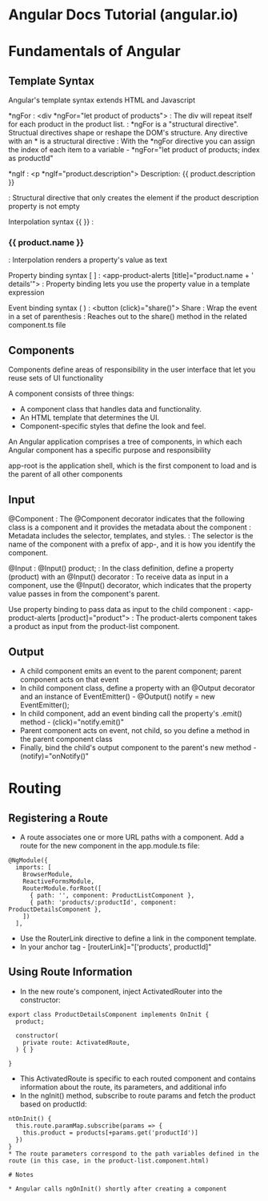 # Angular Docs Tutorial (angular.io)

# Fundamentals of Angular

## Template Syntax

Angular's template syntax extends HTML and Javascript

*ngFor 
: <div *ngFor="let product of products"></div>
: The div will repeat itself for each product in the product list.
: *ngFor is a "structural directive". Structual directives shape or reshape the DOM's structure. Any directive with an * is a structural directive
: With the *ngFor directive you can assign the index of each item to a variable - *ngFor="let product of products; index as productId"

*ngIf
: <p *ngIf="product.description"> Description: {{ product.description }} </p>
: Structural directive that only creates the element if the product description property is not empty

Interpolation syntax {{ }}
: <h3> {{ product.name }} </h3>
: Interpolation renders a property's value as text

Property binding syntax [ ]
: <app-product-alerts [title]="product.name + ' details'">
: Property binding lets you use the property value in a template expression

Event binding syntax ( )
: <button (click)="share()"> Share </button>
: Wrap the event in a set of parenthesis
: Reaches out to the share() method in the related component.ts file

## Components

Components define areas of responsibility in the user interface that let you reuse sets of UI functionality

A component consists of three things:
* A component class that handles data and functionality. 
* An HTML template that determines the UI. 
* Component-specific styles that define the look and feel. 

An Angular application comprises a tree of components, in which each Angular component has a specific purpose and responsibility

app-root is the application shell, which is the first component to load and is the parent of all other components

## Input

@Component
: The @Component decorator indicates that the following class is a component and it provides the metadata about the component
: Metadata includes the selector, templates, and styles. 
: The selector is the name of the component with a prefix of app-, and it is how you identify the component.

@Input
: @Input() product;
: In the class definition, define a property (product) with an @Input() decorator
: To receive data as input in a component, use the @Input() decorator, which indicates that the property value passes in from the component's parent.

Use property binding to pass data as input to the child component
: <app-product-alerts [product]="product"></app-product-alerts>
: The product-alerts component takes a product as input from the product-list component. 

## Output

* A child component emits an event to the parent component; parent component acts on that event
* In child component class, define a property with an @Output decorator and an instance of EventEmitter() - @Output() notify = new EventEmitter();
* In child component, add an event binding call the property's .emit() method - (click)="notify.emit()"
* Parent component acts on event, not child, so you define a method in the parent component class
* Finally, bind the child's output component to the parent's new method - (notify)="onNotify()"

# Routing

## Registering a Route

* A route associates one or more URL paths with a component. Add a route for the new component in the app.module.ts file:

```
@NgModule({
  imports: [
    BrowserModule,
    ReactiveFormsModule,
    RouterModule.forRoot([
      { path: '', component: ProductListComponent },
      { path: 'products/:productId', component: ProductDetailsComponent },
    ])
  ],
  ```

* Use the RouterLink directive to define a link in the component template. 
* In your anchor tag - [routerLink]="['products', productId]"

## Using Route Information

* In the new route's component, inject ActivatedRouter into the constructor:
```
export class ProductDetailsComponent implements OnInit {
  product;

  constructor(
    private route: ActivatedRoute,
  ) { }

}
```
* This ActivatedRoute is specific to each routed component and contains information about the route, its parameters, and additional info
* In the ngInit() method, subscribe to route params and fetch the product based on productId:
```
ntOnInit() {
  this.route.paramMap.subscribe(params => {
    this.product = products[+params.get('productId')]
  })
}
* The route parameters correspond to the path variables defined in the route (in this case, in the product-list.component.html)

# Notes

* Angular calls ngOnInit() shortly after creating a component





